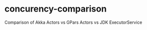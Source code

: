 concurency-comparison
=====================

Comparison of Akka Actors vs GPars Actors vs JDK ExecutorService

